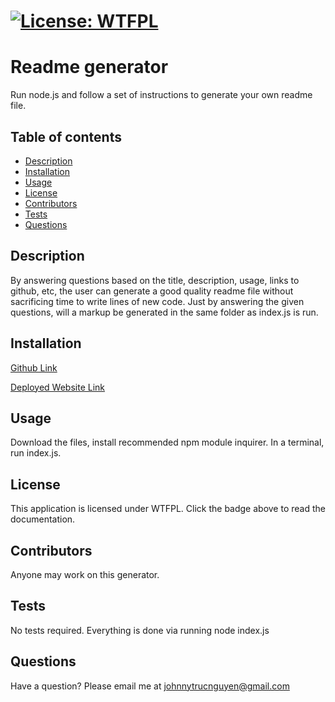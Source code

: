 
# [![License: WTFPL](https://img.shields.io/badge/License-WTFPL-brightgreen.svg)](http://www.wtfpl.net/about/)


# Readme generator
Run node.js and follow a set of instructions to generate your own readme file.

## Table of contents
* [Description](#description)
* [Installation](#installation)
* [Usage](#usage)
* [License](#license)
* [Contributors](#contributors)
* [Tests](#tests)
* [Questions](#questions)

## Description

By answering questions based on the title, description, usage, links to github, etc, the user can generate a good quality readme file without sacrificing time to write lines of new code.  Just by answering the given questions, will a markup be generated in the same folder as index.js is run.

## Installation

[Github Link](https://www.github.com/nguyenjohnnyt) 

[Deployed Website Link](#)

## Usage

Download the files, install recommended npm module inquirer.  In a terminal, run index.js.

## License

This application is licensed under WTFPL.  Click the badge above to read the documentation.

## Contributors

Anyone may work on this generator.

## Tests

No tests required.  Everything is done via running node index.js

## Questions
Have a question? Please email me at johnnytrucnguyen@gmail.com
